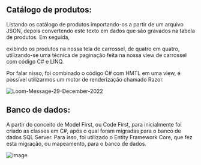
## Catálogo de produtos:

Listando os catálogo de produtos importando-os a partir de um arquivo JSON, depois convertendo este texto em dados que são gravados na tabela de produtos. Em seguida, 


exibindo os produtos na nossa tela de carrossel, de quatro em quatro, utilizando-se uma técnica de paginação feita na nossa view de carrossel com código C# e LINQ.



Por falar nisso, foi combinado o código C# com HMTL em uma view, é possível utilizarmos um motor de renderização chamado Razor.



![Loom-Message-29-December-2022](https://user-images.githubusercontent.com/91328590/209982911-c6195a23-3d2b-4c5e-86e0-62687460e086.gif)



## Banco de dados:

A partir do conceito de Model First, ou Code First, para inicialmente foi criado as classes em C#, após o qual foram migradas para o banco de dados SQL Server. Para isso, foi utilizado o Entity Framework Core, que fez esta migração, ou mapeamento, para o banco de dados.



![image](https://user-images.githubusercontent.com/91328590/210010047-91aa1765-f3c9-45c6-8990-8aa663d9358b.png)

